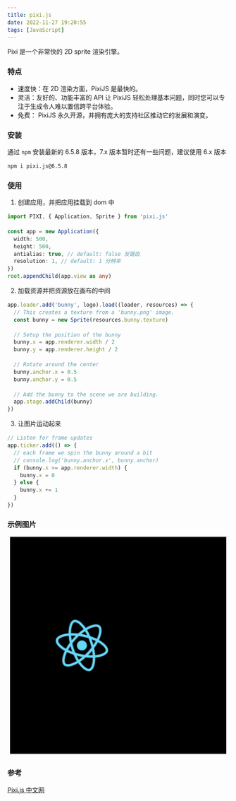 ```yaml
---
title: pixi.js
date: 2022-11-27 19:20:55
tags: [JavaScript]
---
```


Pixi 是一个非常快的 2D sprite 渲染引擎。

### 特点

- 速度快：在 2D 渲染方面，PixiJS 是最快的。
- 灵活：友好的、功能丰富的 API 让 PixiJS 轻松处理基本问题，同时您可以专注于生成令人难以置信跨平台体验。
- 免费： PixiJS 永久开源，并拥有庞大的支持社区推动它的发展和演变。

### 安装

通过 `npm` 安装最新的 6.5.8 版本，7.x 版本暂时还有一些问题，建议使用 6.x 版本

```bash
npm i pixi.js@6.5.8
```

### 使用

1. 创建应用，并把应用挂载到 dom 中

```ts
import PIXI, { Application, Sprite } from 'pixi.js'

const app = new Application({
  width: 500,
  height: 500,
  antialias: true, // default: false 反锯齿
  resolution: 1, // default: 1 分辨率
})
root.appendChild(app.view as any)
```

2. 加载资源并把资源放在画布的中间

```ts
app.loader.add('bunny', logo).load((loader, resources) => {
  // This creates a texture from a 'bunny.png' image.
  const bunny = new Sprite(resources.bunny.texture)

  // Setup the position of the bunny
  bunny.x = app.renderer.width / 2
  bunny.y = app.renderer.height / 2

  // Rotate around the center
  bunny.anchor.x = 0.5
  bunny.anchor.y = 0.5

  // Add the bunny to the scene we are building.
  app.stage.addChild(bunny)
})
```

3. 让图片运动起来

```ts
// Listen for frame updates
app.ticker.add(() => {
  // each frame we spin the bunny around a bit
  // console.log('bunny.anchor.x', bunny.anchor)
  if (bunny.x >= app.renderer.width) {
    bunny.x = 0
  } else {
    bunny.x += 1
  }
})
```

### 示例图片

![示例图片](/images/2d/demo.jpg)

### 参考

[ Pixi.js 中文网](http://pixijs.huashengweilai.com/)

